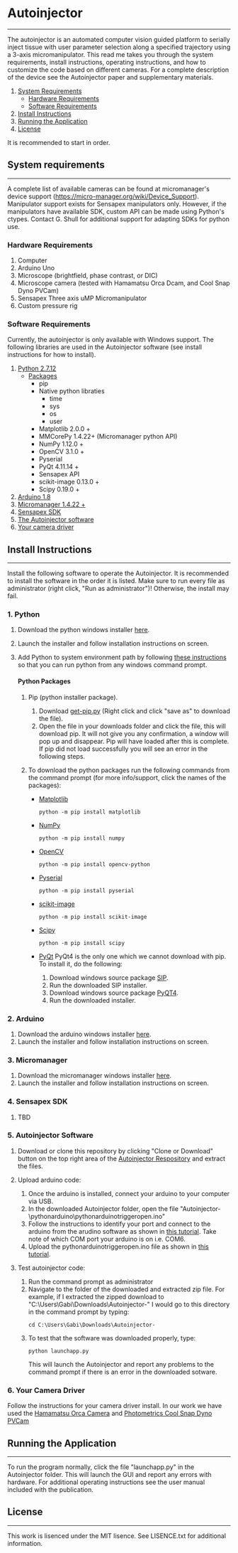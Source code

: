 # Autoinjector
-------------

The autoinjector is an automated computer vision guided platform to serially inject tissue with user parameter selection along a specified trajectory using a 3-axis micromanipulator. This read me takes you through the system requirements, install instructions, operating instructions, and how to customize the code based on different cameras. For a complete description of the device see the Autoinjector paper and supplementary materials. 

1. [System Requirements](https://github.com/ogshull/Autoinjector-/tree/PVCAM#system-requirements)
	- [Hardware Requirements](https://github.com/ogshull/Autoinjector-/tree/PVCAM#hardware-requirements)
	- [Software Requirements](https://github.com/ogshull/Autoinjector-/tree/PVCAM#software-requirements)
2. [Install Instructions](https://github.com/ogshull/Autoinjector-/tree/PVCAM#install-instructions)
3. [Running the Application](https://github.com/ogshull/Autoinjector-/tree/PVCAM#running-the-application)
4. [License](https://github.com/ogshull/Autoinjector-/tree/PVCAM#license)

It is recommended to start in order. 

## System requirements 
-------------
A complete list of available cameras can be found at micromanager's device support (https://micro-manager.org/wiki/Device_Support). Manipulator support exists for Sensapex manipulators only. However, if the manipulators have available SDK, custom API can be made using Python's ctypes. Contact G. Shull for additional support for adapting SDKs for python use. 

### Hardware Requirements
1. Computer
2. Arduino Uno
3. Microscope (brightfield, phase contrast, or DIC)
4. Microscope camera (tested with Hamamatsu Orca Dcam, and Cool Snap Dyno PVCam)
5. Sensapex Three axis uMP Micromanipulator 
6. Custom pressure rig

### Software Requirements
Currently, the autoinjector is only available with Windows support. The following libraries are used in the Autoinjector software (see install instructions for how to install). 
1. [Python 2.7.12](https://github.com/ogshull/Autoinjector-/tree/PVCAM#1-python)
	- [Packages](https://github.com/ogshull/Autoinjector-/tree/PVCAM#python-packages)
		- pip 
		- Native python libraties
			- time
			- sys
			- os
			- user
		- Matplotlib 2.0.0 +
		- MMCorePy 1.4.22+ (Micromanager python API)
		- NumPy 1.12.0 +
		- OpenCV 3.1.0 +
		- Pyserial 
		- PyQt 4.11.14 +
		- Sensapex API
		- scikit-image 0.13.0 +
		- Scipy 0.19.0 +
2. [Arduino 1.8](https://github.com/ogshull/Autoinjector-/tree/PVCAM#2-arduino)
3. [Micromanager 1.4.22 +](https://github.com/ogshull/Autoinjector-/tree/PVCAM#3-micromanager)
4. [Sensapex SDK](https://github.com/ogshull/Autoinjector-/tree/PVCAM#4-sensapex-sdk)
5. [The Autoinjector software](https://github.com/ogshull/Autoinjector-/tree/PVCAM#5-autoinjector-software)
6. [Your camera driver](https://github.com/ogshull/Autoinjector-/tree/PVCAM#6-your-camera-driver)

## Install Instructions
-------------
Install the following software to operate the Autoinjector. It is recommended to install the software in the order it is listed. Make sure to run every file as administrator (right click, "Run as administrator")! Otherwise, the install may fail. 

### 1. Python
1. Download the python windows installer [here](https://www.python.org/downloads/release/python-2713/). 
2. Launch the installer and follow installation instructions on screen.
3. Add Python to system environment path by following [these instructions](https://superuser.com/questions/143119/how-do-i-add-python-to-the-windows-path) so that you can run python from any windows command prompt.

	#### Python Packages
	1. Pip (python installer package). 
		1. Download [get-pip.py](https://bootstrap.pypa.io/get-pip.py) (Right click and click "save as" to download the file).
		2. Open the file in your downloads folder and click the file, this will download pip. It will not give you any confirmation, a window will pop up and disappear. Pip will have loaded after this is complete. If pip did not load successfully you will see an error in the following steps. 

	2. To download the python packages run the following commands from the command prompt (for more info/support, click the names of the packages):
		- [Matplotlib](https://matplotlib.org/users/installing.html#windows)
			```
			python -m pip install matplotlib
			```

		- [NumPy](http://www.numpy.org/)
			```
			python -m pip install numpy
			```

		- [OpenCV](https://pypi.org/project/opencv-python/3.1.0/)
			```
			python -m pip install opencv-python
			```

		- [Pyserial](https://github.com/pyserial/pyserial)
			```
			python -m pip install pyserial
			```

		- [scikit-image](http://scikit-image.org/docs/dev/install.html)
			```
			python -m pip install scikit-image
			```

		- [Scipy](https://www.scipy.org/install.html)
			```
			python -m pip install scipy
			```

		- [PyQt](http://pyqt.sourceforge.net/Docs/PyQt4/installation.html)
			PyQt4 is the only one which we cannot download with pip. To install it, do the following:
			1. Download windows source package [SIP](https://riverbankcomputing.com/software/sip/download). 
			2. Run the downloaded SIP installer.
			3. Download windows source package [PyQT4](https://riverbankcomputing.com/software/pyqt/download).
			4. Run the downloaded installer.

### 2. Arduino
1. Download the arduino windows installer [here](https://www.arduino.cc/en/Main/Software?).
2. Launch the installer and follow installation instructions on screen.

### 3. Micromanager
1. Download the micromanager windows installer [here](https://micro-manager.org/wiki/Download_Micro-Manager_Latest_Release).
2. Launch the installer and follow installation instructions on screen.

### 4. Sensapex SDK
1. TBD

### 5. Autoinjector Software 
1. Download or clone this repository by clicking "Clone or Download" button on the top right area of the [Autoinjector Respository](https://github.com/ogshull/Autoinjector-/tree/PVCAM) and extract the files. 

2. Upload arduino code:
	1. Once the arduino is installed, connect your arduino to your computer via USB.
	2. In the downloaded Autoinjector folder, open the file "Autoinjector-\pythonarduino\pythonarduinotriggeropen.ino"
	3. Follow the instructions to identify your port and connect to the arduino from the arudino software as shown in [this tutorial](https://www.arduino.cc/en/Guide/ArduinoUno#toc5). Take note of which COM port your arduino is on i.e. COM6.
	4. Upload the pythonarduinotriggeropen.ino file as shown in [this tutorial](https://www.arduino.cc/en/Guide/ArduinoUno#toc6).

3. Test autoinjector code:
	1. Run the command prompt as administrator
	2. Navigate to the folder of the downloaded and extracted zip file. For example, if I extracted the zipped download to "C:\Users\Gabi\Downloads\Autoinjector-" I would go to this directory in the command prompt by typing:
		```
		cd C:\Users\Gabi\Downloads\Autoinjector-
		```
	3. To test that the software was downloaded properly, type:
		```
		python launchapp.py
		```
		This will launch the Autoinjector and report any problems to the command prompt if there is an error in the downloaded sotware. 

### 6. Your Camera Driver
Follow the instructions for your camera driver install. In our work we have used the [Hamamatsu Orca Camera](https://www.hamamatsu.com/us/en/product/type/C13440-20CU/index.html) and [Photometrics Cool Snap Dyno PVCam](https://www.photometrics.com/products/ccdcams/coolsnap-dyno.php)

## Running the Application
---------

 To run the program normally, click the file "launchapp.py" in the Autoinjector folder. This will launch the GUI and report any errors with hardware. For additional operating instructions see the user manual included with the publication.

## License
-------------
This work is lisenced under the MIT lisence. See LISENCE.txt for additional information.  
